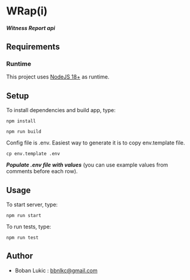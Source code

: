 # WRap(i)
##### Witness Report api


## Requirements

### Runtime

This project uses [NodeJS 18+][download_nodejs] as runtime.


## Setup

To install dependencies and build app, type:
```
npm install

npm run build
```
Config file is .env. Easiest way to generate it is to copy env.template file.
```
cp env.template .env
```
***Populate .env file with values*** (you can use example values from comments before each row).
## Usage
To start server, type:
```
npm run start
```
To run tests, type:
```
npm run test
```
## Author
 - Boban Lukic : bbnlkc@gmail.com

[download_nodejs]: https://nodejs.org/en/download/current/
